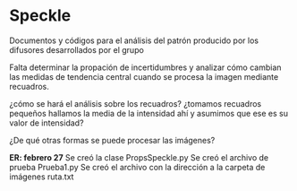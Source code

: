 # Speckle
Documentos y códigos para el análisis del patrón producido por los difusores desarrollados por el grupo

Falta determinar la propación de incertidumbres y analizar cómo cambian las medidas de tendencia central cuando se procesa la imagen mediante recuadros. 

¿cómo se hará el análisis sobre los recuadros? ¿tomamos recuadros pequeños hallamos la media de la intensidad ahí y asumimos que ese es su valor de intensidad?

¿De qué otras formas se puede procesar las imágenes?

**ER: febrero 27**
Se creó la clase PropsSpeckle.py
Se creó el archivo de prueba Prueba1.py
Se creó el archivo con la dirección a la carpeta de imágenes ruta.txt

